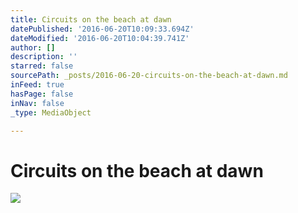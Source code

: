 ```yaml
---
title: Circuits on the beach at dawn
datePublished: '2016-06-20T10:09:33.694Z'
dateModified: '2016-06-20T10:04:39.741Z'
author: []
description: ''
starred: false
sourcePath: _posts/2016-06-20-circuits-on-the-beach-at-dawn.md
inFeed: true
hasPage: false
inNav: false
_type: MediaObject

---
```

# Circuits on the beach at dawn
![](https://the-grid-user-content.s3-us-west-2.amazonaws.com/20ac6a60-49c0-415e-bb49-680fa22aefce.jpg)